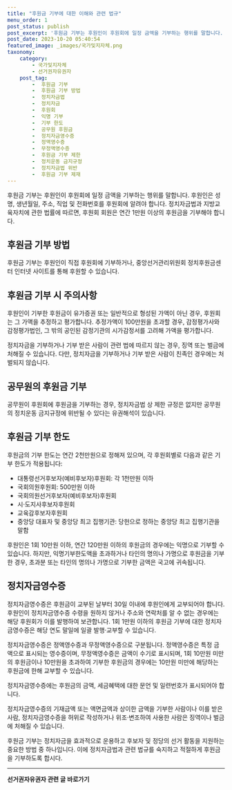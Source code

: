 ```yaml
---
title: "후원금 기부에 대한 이해와 관련 법규"
menu_order: 1
post_status: publish
post_excerpt: '후원금 기부는 후원인이 후원회에 일정 금액을 기부하는 행위를 말합니다. 후원인은 성명, 생년월일, 주소, 직업 및 전화번호를 후원회에 알려야 합니다. 정치자금법과 지방교육자치에 관한 법률에 따르면, 후원회 회원은 연간 1만원 이상의 후원금을 기부해야 합니다.'
post_date: 2023-10-20 05:40:54
featured_image: _images/국가및지자체.png
taxonomy:
    category:
        - 국가및지자체
        - 선거권자유권자
    post_tag:
        -  후원금 기부
        -  후원금 기부 방법
        -  정치자금법
        -  정치자금
        -  후원회
        -  익명 기부
        -  기부 한도
        -  공무원 후원금
        -  정치자금영수증
        -  정액영수증
        -  무정액영수증
        -  후원금 기부 제한
        -  정치운동 금지규정
        -  정치자금법 위반
        -  후원금 기부 제재
---
```



후원금 기부는 후원인이 후원회에 일정 금액을 기부하는 행위를 말합니다. 후원인은 성명, 생년월일, 주소, 직업 및 전화번호를 후원회에 알려야 합니다. 정치자금법과 지방교육자치에 관한 법률에 따르면, 후원회 회원은 연간 1만원 이상의 후원금을 기부해야 합니다.

## 후원금 기부 방법

후원금 기부는 후원인이 직접 후원회에 기부하거나, 중앙선거관리위원회 정치후원금센터 인터넷 사이트를 통해 후원할 수 있습니다.

## 후원금 기부 시 주의사항

후원인이 기부한 후원금이 유가증권 또는 일반적으로 형성된 가액이 아닌 경우, 후원회는 그 가액을 추정하고 평가합니다. 추정가액이 100만원을 초과할 경우, 감정평가사와 감정평가법인, 그 밖의 공인된 감정기관의 시가감정서를 고려해 가액을 평가합니다.

정치자금을 기부하거나 기부 받은 사람이 관련 법에 따르지 않는 경우, 징역 또는 벌금에 처해질 수 있습니다. 다만, 정치자금을 기부하거나 기부 받은 사람이 친족인 경우에는 처벌되지 않습니다.

## 공무원의 후원금 기부

공무원이 후원회에 후원금을 기부하는 경우, 정치자금법 상 제한 규정은 없지만 공무원의 정치운동 금지규정에 위반될 수 있다는 유권해석이 있습니다.

## 후원금 기부 한도

후원금의 기부 한도는 연간 2천만원으로 정해져 있으며, 각 후원회별로 다음과 같은 기부 한도가 적용됩니다:

- 대통령선거후보자(예비후보자)후원회: 각 1천만원 이하
- 국회의원후원회: 500만원 이하
- 국회의원선거후보자(예비후보자)후원회
- 시·도지사후보자후원회
- 교육감후보자후원회
- 중앙당 대표자 및 중앙당 최고 집행기관: 당헌으로 정하는 중앙당 최고 집행기관을 말함

후원인은 1회 10만원 이하, 연간 120만원 이하의 후원금의 경우에는 익명으로 기부할 수 있습니다. 하지만, 익명기부한도액을 초과하거나 타인의 명의나 가명으로 후원금을 기부한 경우, 초과분 또는 타인의 명의나 가명으로 기부한 금액은 국고에 귀속됩니다.

## 정치자금영수증

정치자금영수증은 후원금이 교부된 날부터 30일 이내에 후원인에게 교부되어야 합니다. 후원인이 정치자금영수증 수령을 원하지 않거나 주소와 연락처를 알 수 없는 경우에는 해당 후원회가 이를 발행하여 보관합니다. 1회 1만원 이하의 후원금 기부에 대한 정치자금영수증은 해당 연도 말일에 일괄 발행·교부할 수 있습니다.

정치자금영수증은 정액영수증과 무정액영수증으로 구분됩니다. 정액영수증은 특정 금액으로 표시되는 영수증이며, 무정액영수증은 금액이 수기로 표시되며, 1회 10만원 미만의 후원금이나 10만원을 초과하여 기부한 후원금의 경우에는 10만원 미만에 해당하는 후원금에 한해 교부할 수 있습니다.

정치자금영수증에는 후원금의 금액, 세금혜택에 대한 문언 및 일련번호가 표시되어야 합니다.

정치자금영수증의 기재금액 또는 액면금액과 상이한 금액을 기부한 사람이나 이를 받은 사람, 정치자금영수증을 허위로 작성하거나 위조·변조하여 사용한 사람은 징역이나 벌금에 처해질 수 있습니다.

후원금 기부는 정치자금을 효과적으로 운용하고 후보자 및 정당의 선거 활동을 지원하는 중요한 방법 중 하나입니다. 이에 정치자금법과 관련 법규를 숙지하고 적절하게 후원금을 기부하도록 합시다.
<!-- wp:separator -->
<hr class="wp-block-separator has-alpha-channel-opacity"/>
<!-- /wp:separator -->

<!-- wp:group {"backgroundColor":"base","layout":{"type":"constrained"}} -->
<div class="wp-block-group has-base-background-color has-background"><!-- wp:paragraph {"align":"center","fontSize":"medium"} -->
<p class="has-text-align-center has-large-font-size"><strong>선거권자유권자 관련 글 바로가기</strong></p>
<!-- /wp:paragraph -->


<!-- wp:latest-posts {"categories":[{"id":7202,"count":19,"description":"","link":"https://uknowlaw.com/category/%ec%84%a0%ea%b1%b0%ea%b6%8c%ec%9e%90%ec%9c%a0%ea%b6%8c%ec%9e%90/","name":"선거권자유권자","slug":"선거권자유권자","taxonomy":"category","parent":0,"meta":[],"_links":{"self":[{"href":"https://uknowlaw.com/wp-json/wp/v2/categories/7202"}],"collection":[{"href":"https://uknowlaw.com/wp-json/wp/v2/categories"}],"about":[{"href":"https://uknowlaw.com/wp-json/wp/v2/taxonomies/category"}],"wp:post_type":[{"href":"https://uknowlaw.com/wp-json/wp/v2/posts?categories=7202"}],"curies":[{"name":"wp","href":"https://api.w.org/{rel}","templated":true}]}}],"postsToShow":100,"excerptLength":28,"postLayout":"grid","columns":2,"featuredImageAlign":"left","featuredImageSizeSlug":"large","fontSize":18px} /--></div>
<!-- /wp:group -->